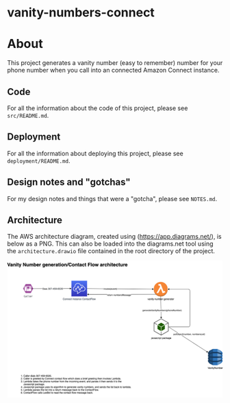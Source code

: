 # vanity-numbers-connect

# About
This project generates a vanity number (easy to remember) number for your phone number when you call into an connected Amazon Connect instance.

## Code
For all the information about the code of this project, please see `src/README.md`.

## Deployment
For all the information about deploying this project, please see `deployment/README.md`.

## Design notes and "gotchas"
For my design notes and things that were a "gotcha", please see `NOTES.md`.

## Architecture
The AWS architecture diagram, created using (https://app.diagrams.net/), is below as a PNG. This can also be loaded into the diagrams.net tool using the `architecture.drawio` file contained in the root directory of the project.

![vanity-numbers-connect architecture](architecture.png)
